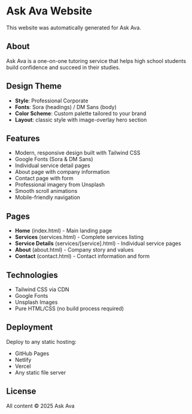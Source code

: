 # Ask Ava Website

This website was automatically generated for Ask Ava.

## About

Ask Ava is a one-on-one tutoring service that helps high school students build confidence and succeed in their studies.

## Design Theme

- **Style**: Professional Corporate
- **Fonts**: Sora (headings) / DM Sans (body)
- **Color Scheme**: Custom palette tailored to your brand
- **Layout**: classic style with image-overlay hero section

## Features

- Modern, responsive design built with Tailwind CSS
- Google Fonts (Sora & DM Sans)
- Individual service detail pages
- About page with company information
- Contact page with form
- Professional imagery from Unsplash
- Smooth scroll animations
- Mobile-friendly navigation

## Pages

- **Home** (index.html) - Main landing page
- **Services** (services.html) - Complete services listing
- **Service Details** (services/[service].html) - Individual service pages
- **About** (about.html) - Company story and values
- **Contact** (contact.html) - Contact information and form

## Technologies

- Tailwind CSS via CDN
- Google Fonts
- Unsplash Images
- Pure HTML/CSS (no build process required)

## Deployment

Deploy to any static hosting:
- GitHub Pages
- Netlify
- Vercel
- Any static file server

## License

All content © 2025 Ask Ava
